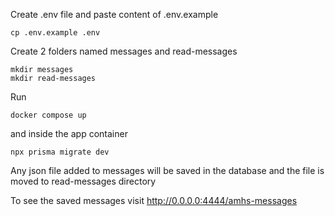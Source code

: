 Create .env file and paste content of .env.example
```
cp .env.example .env
```
Create 2 folders named messages and read-messages
```
mkdir messages
mkdir read-messages
```
Run 
```
docker compose up
```

and inside  the app container

```
npx prisma migrate dev
```

Any json file added to messages will be saved in the database and the file is moved to read-messages directory

To see the saved messages visit
http://0.0.0.0:4444/amhs-messages
